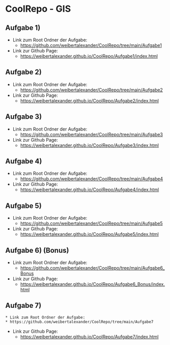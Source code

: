 # CoolRepo - GIS
## Aufgabe 1)
  * Link zum Root Ordner der Aufgabe:
    * https://github.com/weibertalexander/CoolRepo/tree/main/Aufgabe1
  * Link zur Github Page:
    * https://weibertalexander.github.io/CoolRepo/Aufgabe1/index.html

## Aufgabe 2)
  * Link zum Root Ordner der Aufgabe:
    * https://github.com/weibertalexander/CoolRepo/tree/main/Aufgabe2
  * Link zur Github Page:
    * https://weibertalexander.github.io/CoolRepo/Aufgabe2/index.html

## Aufgabe 3)
  * Link zum Root Ordner der Aufgabe:
    * https://github.com/weibertalexander/CoolRepo/tree/main/Aufgabe3
  * Link zur Github Page:
    * https://weibertalexander.github.io/CoolRepo/Aufgabe3/index.html

## Aufgabe 4)
  * Link zum Root Ordner der Aufgabe:
    * https://github.com/weibertalexander/CoolRepo/tree/main/Aufgabe4
  * Link zur Github Page:
    * https://weibertalexander.github.io/CoolRepo/Aufgabe4/index.html

## Aufgabe 5)
  * Link zum Root Ordner der Aufgabe:
    * https://github.com/weibertalexander/CoolRepo/tree/main/Aufgabe5
  * Link zur Github Page:
    * https://weibertalexander.github.io/CoolRepo/Aufgabe5/index.html

## Aufgabe 6) (Bonus)
  * Link zum Root Ordner der Aufgabe:
    * https://github.com/weibertalexander/CoolRepo/tree/main/Aufgabe6_Bonus
  * Link zur Github Page:
    * https://weibertalexander.github.io/CoolRepo/Aufgabe6_Bonus/index.html

## Aufgabe 7)
    * Link zum Root Ordner der Aufgabe:
    * https://github.com/weibertalexander/CoolRepo/tree/main/Aufgabe7
  * Link zur Github Page:
    * https://weibertalexander.github.io/CoolRepo/Aufgabe7/index.html